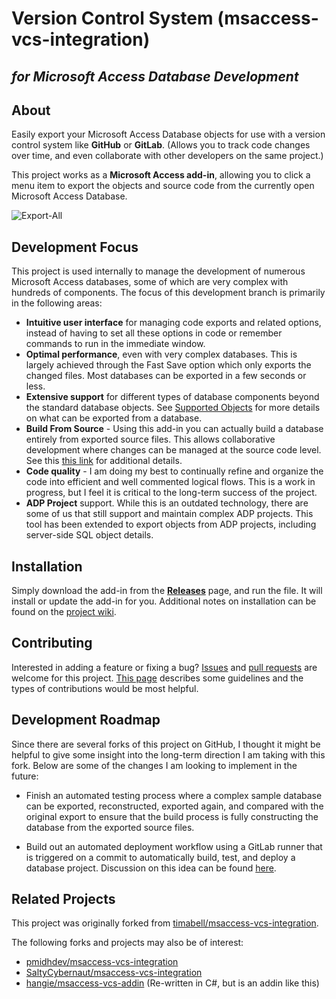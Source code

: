 Version Control System (msaccess-vcs-integration)
======================
*for Microsoft Access Database Development*
----------

About
-----

Easily export your Microsoft Access Database objects for use with a version control system like **GitHub** or **GitLab**. (Allows you to track code changes over time, and even collaborate with other developers on the same project.)

This project works as a **Microsoft Access add-in**, allowing you to click a menu item to export the objects and source code from the currently open Microsoft Access Database.

![Export-All](img/gui-demo.gif)

Development Focus
-----------------
This project is used internally to manage the development of numerous Microsoft Access databases, some of which are very complex with hundreds of components. The focus of this development branch is primarily in the following areas:
* **Intuitive user interface** for managing code exports and related options, instead of having to set all these options in code or remember commands to run in the immediate window.
* **Optimal performance**, even with very complex databases. This is largely achieved through the Fast Save option which only exports the changed files. Most databases can be exported in a few seconds or less.
* **Extensive support** for different types of database components beyond the standard database objects. See [Supported Objects](https://github.com/joyfullservice/msaccess-vcs-integration/wiki/Supported-Objects) for more details on what can be exported from a database.
* **Build From Source** - Using this add-in you can actually build a database entirely from exported source files. This allows collaborative development where changes can be managed at the source code level. See this [this link](https://github.com/joyfullservice/msaccess-vcs-integration/wiki/Documentation) for additional details.
* **Code quality** - I am doing my best to continually refine and organize the code into efficient and well commented logical flows. This is a work in progress, but I feel it is critical to the long-term success of the project.
* **ADP Project** support. While this is an outdated technology, there are some of us that still support and maintain complex ADP projects. This tool has been extended to export objects from ADP projects, including server-side SQL object details.

Installation
---------
 Simply download the add-in from the [**Releases**](https://github.com/joyfullservice/msaccess-vcs-integration/releases) page, and run the file. It will install or update the add-in for you. Additional notes on installation can be found on the [project wiki](https://github.com/joyfullservice/msaccess-vcs-integration/wiki/Installation). 

Contributing
------------
Interested in adding a feature or fixing a bug? [Issues](https://github.com/joyfullservice/msaccess-vcs-integration/issues) and [pull requests](https://github.com/joyfullservice/msaccess-vcs-integration/pulls) are welcome for this project. [This page](/CONTRIBUTING.md) describes some guidelines and the types of contributions would be most helpful.

Development Roadmap
-------------------
Since there are several forks of this project on GitHub, I thought it might be helpful to give some insight into the long-term direction I am taking with this fork. Below are some of the changes I am looking to implement in the future:

* Finish an automated testing process where a complex sample database can be exported, reconstructed, exported again, and compared with the original export to ensure that the build process is fully constructing the database from the exported source files.

* Build out an automated deployment workflow using a GitLab runner that is triggered on a commit to automatically build, test, and deploy a database project. Discussion on this idea can be found [here](https://github.com/joyfullservice/msaccess-vcs-integration/issues/51).

Related Projects
----------------
This project was originally forked from [timabell/msaccess-vcs-integration](https://github.com/timabell/msaccess-vcs-integration).

The following forks and projects may also be of interest:
* [pmidhdev/msaccess-vcs-integration](https://github.com/pmidhdev/msaccess-vcs-integration/)
* [SaltyCybernaut/msaccess-vcs-integration](https://github.com/SaltyCybernaut/msaccess-vcs-integration)
* [hangie/msaccess-vcs-addin](https://github.com/hangie/msaccess-vcs-addin) (Re-written in C#, but is an addin like this)

